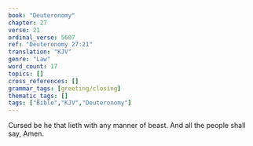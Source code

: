 ```yaml
---
book: "Deuteronomy"
chapter: 27
verse: 21
ordinal_verse: 5607
ref: "Deuteronomy 27:21"
translation: "KJV"
genre: "Law"
word_count: 17
topics: []
cross_references: []
grammar_tags: [greeting/closing]
thematic_tags: []
tags: ["Bible","KJV","Deuteronomy"]
---
```

Cursed be he that lieth with any manner of beast. And all the people shall say, Amen.
